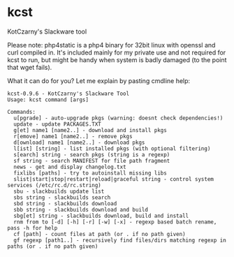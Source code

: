 # kcst
KotCzarny's Slackware tool

Please note: php4static is a php4 binary for 32bit linux with openssl and curl compiled in. It's included mainly for my private use and not required for kcst to run, but might be handy when system is badly damaged (to the point that wget fails).

What it can do for you? Let me explain by pasting cmdline help:
```
kcst-0.9.6 - KotCzarny's Slackware Tool
Usage: kcst command [args]

Commands:
  u[pgrade] - auto-upgrade pkgs (warning: doesnt check dependencies!)
  update - update PACKAGES.TXT
  g[et] name1 [name2..] - download and install pkgs
  r[emove] name1 [name2..] - remove pkgs
  d[ownload] name1 [name2..] - download pkgs
  l[ist] [string] - list installed pkgs (with optional filtering)
  s[earch] string - search pkgs (string is a regexp)
  sf string - search MANIFEST for file path fragment
  news - get and display changelog.txt
  fixlibs [paths] - try to autoinstall missing libs
  slist|start|stop|restart|reload|graceful string - control system services (/etc/rc.d/rc.string)
  sbu - slackbuilds update list
  sbs string - slackbuilds search
  sbd string - slackbuilds download
  sbb string - slackbuilds download and build
  sbg[et] string - slackbuilds download, build and install
  rnm from to [-d] [-h] [-r] [-w] [-x] - regexp based batch rename, pass -h for help
  cf [path] - count files at path (or . if no path given)
  gf regexp [path1..] - recursively find files/dirs matching regexp in paths (or . if no path given)
```
